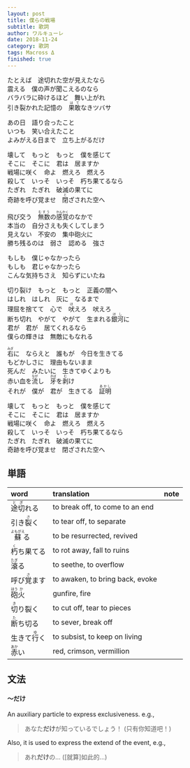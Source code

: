```yaml
---
layout: post
title: 僕らの戦場
subtitle: 歌詞
author: ワルキューレ
date: 2018-11-24
category: 歌詞
tags: Macross Δ
finished: true
---
```


<p>
たとえば　途切れた空が見えたなら<br>
震える　僕の声が聞こえるのなら<br>
バラバラに砕けるほど　舞い上がれ <br>
引き裂かれた記憶の　<ruby>果敢<rt>はて</rt></ruby>なきツバサ<br>
</p><p>
あの日　語り合ったこと<br>
いつも　笑い合えたこと<br>
よみがえる日まで　立ち上がるだけ<br>
 </p><p>
壊して　もっと　もっと　僕を感じて<br>
そこに　そこに　君は　居ますか<br>
戦場に咲く　命よ　燃えろ　燃えろ<br>
殺して　いっそ　いっそ　朽ち果てるなら<br>
たぎれ　たぎれ　破滅の果てに<br>
奇跡を呼び覚ませ　<ruby>閉<rt>と</rt></ruby>ざされた空へ<br>
</p><p>
飛び交う　<ruby>無数<rt>むすう</rt></ruby>の<ruby>感覚<rt>かんかく</rt></ruby>のなかで<br>
本当の　自分さえも失くしてしまう<br>
見えない　不安の　集中砲火に<br>
勝ち残るのは　弱さ　認める　強さ<br>
</p><p>
もしも　僕じゃなかったら<br>
もしも　君じゃなかったら<br>
こんな気持ちさえ　知らずにいたね<br>
  </p><p>
切り裂け　もっと　もっと　正義の闇へ<br>
はしれ　はしれ　灰に　なるまで<br>
理屈を捨てて　心で　<ruby>吠<rt>ほ</rt></ruby>えろ　吠えろ<br>
断ち切れ　やがて　やがて　生まれる<ruby>銀河<rt>ほし</rt></ruby>に<br>
君が　君が　居てくれるなら<br>
僕らの輝きは　無敵にもなれる<br>
</p><p>
<ruby>右<rt>みぎ</rt></ruby>に　ならえと　誰もが　今日を生きてる<br>
もどかしさに　理由もないまま<br>
死んだ　みたいに　生きてゆくよりも<br>
赤い血を<ruby>流<rt>なが</rt></ruby>し　<ruby>牙<rt>きば</rt></ruby>を<ruby>剥<rt>む</rt></ruby>け<br>
それが　僕が　君が　生きてる　<ruby>証明<rt>あかし</rt></ruby><br>
</p><p>
壊して　もっと　もっと　僕を感じて<br>
そこに　そこに　君は　居ますか<br>
戦場に咲く　命よ　燃えろ　燃えろ<br>
殺して　いっそ　いっそ　朽ち果てるなら<br>
たぎれ　たぎれ　破滅の果てに<br>
奇跡を呼び覚ませ　閉ざされた空へ<br>
</p>

## 単語
	
|  word       |          translation            |       note        |        
:-----------  | :------------------------------ | ----------------- |
<ruby>途切<rt>とぎ</rt></ruby>れる | to break off, to come to an end ||
引き<ruby>裂<rt>さ</rt></ruby>く　 | to tear off, to separate        ||
<ruby>蘇<rt>よもがえ</rt></ruby>る | to be resurrected, revived      ||
<ruby>朽<rt>く</rt></ruby>ち果てる | to rot away, fall to ruins      ||
<ruby>滾<rt>たぎ</rt></ruby>る    | to seethe, to overflow          || also written as 激る 
呼び<ruby>覚<rt>さ</rt></ruby>ます | to awaken, to bring back, evoke ||
<ruby>砲<rt>ほう</rt></ruby><ruby>火<rt>か</rt></ruby>| gunfire, fire ||
<ruby>切<rt>き</rt></ruby>り裂く   | to cut off, tear to pieces ||
<ruby>断<rt>た</rt></ruby>ち切る   | to sever, break off        ||
生きて<ruby>行<rt>ゆ</rt></ruby>く | to subsist, to keep on living   ||
<ruby>赤<rt>あか</rt></ruby>い    | red, crimson, vermillion || also written as 緋い, 紅い, 丹い, etc.



## 文法
#### 〜だけ
An auxiliary particle to express exclusiveness. e.g.,
> あなた**だけ**が知っているでしょう！
>  (只有你知道吧！)

Also, it is used to express the extend of the event, e.g.,
> あれ**だけ**の...
>  ([就算]如此的…)

